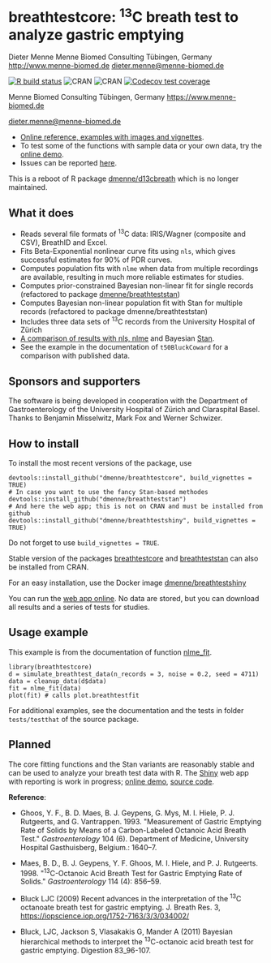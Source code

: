 # breathtestcore: <sup>13</sup>C breath test to analyze gastric emptying

Dieter Menne Menne Biomed Consulting Tübingen, Germany
<http://www.menne-biomed.de>
[dieter.menne\@menne-biomed.de](mailto:dieter.menne@menne-biomed.de)

<!-- badges: start -->

[![R build
status](https://github.com/dmenne/breathtestcore/workflows/R-CMD-check/badge.svg)](https://github.com/dmenne/breathtestcore/actions)
![CRAN](https://cranlogs.r-pkg.org/badges/grand-total/breathtestcore)
![CRAN](https://www.r-pkg.org/badges/version-ago/breathtestcore)
[![Codecov test
coverage](https://codecov.io/gh/dmenne/breathtestcore/branch/main/graph/badge.svg)](https://codecov.io/gh/dmenne/breathtestcore?branch=master)

<!-- badges: end -->

Menne Biomed Consulting Tübingen, Germany <https://www.menne-biomed.de>

[dieter.menne\@menne-biomed.de](mailto:dieter.menne@menne-biomed.de)

-   [Online reference, examples with images and
    vignettes](https://dmenne.github.io/breathtestcore/).
-   To test some of the functions with sample data or your own data, try
    the [online demo](https://apps.menne-biomed.de/breathtestshiny).
-   Issues can be reported
    [here](https://github.com/dmenne/breathtestcore/issues).

This is a reboot of R package
[dmenne/d13cbreath](https://github.com/dmenne/d13cbreath) which is no
longer maintained.

## What it does

-   Reads several file formats of <sup>13</sup>C data: IRIS/Wagner
    (composite and CSV), BreathID and Excel.
-   Fits Beta-Exponential nonlinear curve fits using `nls`, which gives
    successful estimates for 90% of PDR curves.
-   Computes population fits with `nlme` when data from multiple
    recordings are available, resulting in much more reliable estimates
    for studies.
-   Computes prior-constrained Bayesian non-linear fit for single
    records (refactored to package
    [dmenne/breathteststan](https://github.com/dmenne/breathteststan))
-   Computes Bayesian non-linear population fit with Stan for multiple
    records (refactored to package dmenne/breathteststan)
-   Includes three data sets of <sup>13</sup>C records from the
    University Hospital of Zürich
-   [A comparison of results with nls,
    nlme](https://menne-biomed.de/blog/breath-test-stan) and Bayesian
    [Stan](https://mc-stan.org).
-   See the example in the documentation of `t50BluckCoward` for a
    comparison with published data.

## Sponsors and supporters

The software is being developed in cooperation with the Department of
Gastroenterology of the University Hospital of Zürich and Claraspital
Basel. Thanks to Benjamin Misselwitz, Mark Fox and Werner Schwizer.

## How to install

To install the most recent versions of the package, use

    devtools::install_github("dmenne/breathtestcore", build_vignettes = TRUE)
    # In case you want to use the fancy Stan-based methodes
    devtools::install_github("dmenne/breathteststan")
    # And here the web app; this is not on CRAN and must be installed from github
    devtools::install_github("dmenne/breathtestshiny", build_vignettes = TRUE)

Do not forget to use `build_vignettes = TRUE`.

Stable version of the packages
[breathtestcore](https://CRAN.R-project.org/package=breathtestcore) and
[breathteststan](https://CRAN.R-project.org/package=breathteststan) can
also be installed from CRAN.

For an easy installation, use the Docker image
[dmenne/breathtestshiny](https://hub.docker.com/r/dmenne/breathtestshiny)

You can run the [web app
online](https://apps.menne-biomed.de/breathtestshiny/). No data are
stored, but you can download all results and a series of tests for
studies.

## Usage example

This example is from the documentation of function
[nlme_fit](https://dmenne.github.io/breathtestcore/reference/nlme_fit.html).

    library(breathtestcore)
    d = simulate_breathtest_data(n_records = 3, noise = 0.2, seed = 4711)
    data = cleanup_data(d$data)
    fit = nlme_fit(data)
    plot(fit) # calls plot.breathtestfit

For additional examples, see the documentation and the tests in folder
`tests/testthat` of the source package.

## Planned

The core fitting functions and the Stan variants are reasonably stable
and can be used to analyze your breath test data with R. The
[Shiny](https://shiny.rstudio.com) web app with reporting is work in
progress; [online demo](https://apps.menne-biomed.de/breathtestshiny),
[source code](https://github.com/dmenne/breathtestshiny).

**Reference**:

-   Ghoos, Y. F., B. D. Maes, B. J. Geypens, G. Mys, M. I. Hiele, P. J.
    Rutgeerts, and G. Vantrappen. 1993. "Measurement of Gastric Emptying
    Rate of Solids by Means of a Carbon-Labeled Octanoic Acid Breath
    Test." *Gastroenterology* 104 (6). Department of Medicine,
    University Hospital Gasthuisberg, Belgium.: 1640–7.

-   Maes, B. D., B. J. Geypens, Y. F. Ghoos, M. I. Hiele, and P. J.
    Rutgeerts. 1998. "<sup>13</sup>C-Octanoic Acid Breath Test for
    Gastric Emptying Rate of Solids." *Gastroenterology* 114 (4):
    856–59.

-   Bluck LJC (2009) Recent advances in the interpretation of the
    <sup>13</sup>C octanoate breath test for gastric emptying. J. Breath
    Res. 3, <https://iopscience.iop.org/1752-7163/3/3/034002/>

-   Bluck, LJC, Jackson S, Vlasakakis G, Mander A (2011) Bayesian
    hierarchical methods to interpret the <sup>13</sup>C-octanoic acid
    breath test for gastric emptying. Digestion 83_96-107.
